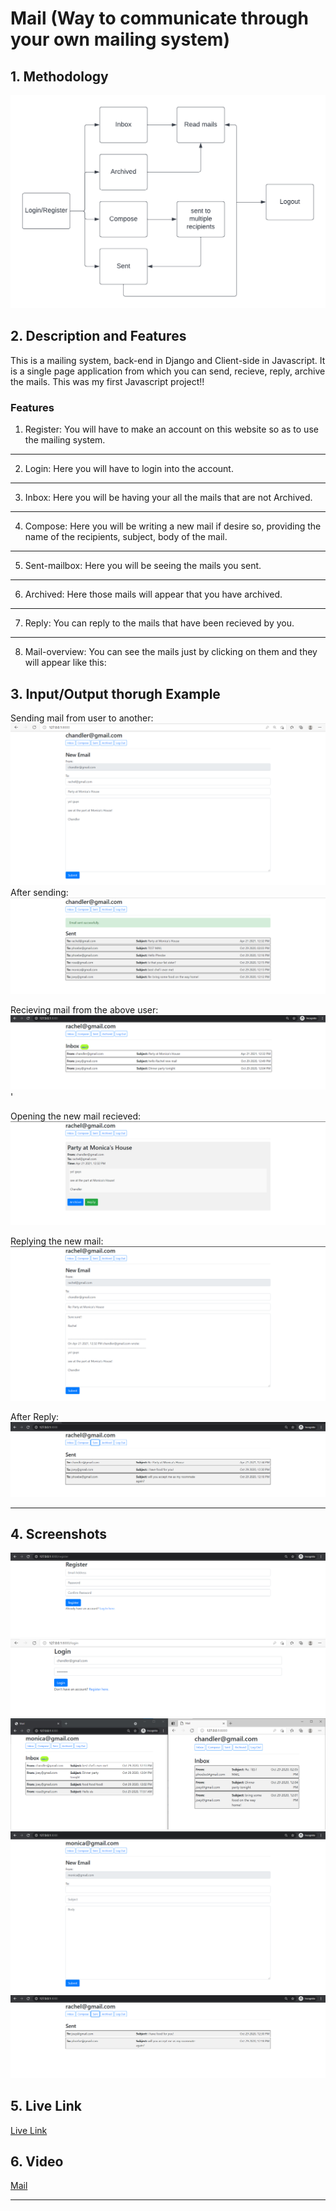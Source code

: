 # Mail (Way to communicate through your own mailing system)

## 1. Methodology
![mail-methodology](screenshots/mail.png)

## 2. Description and Features
This is a mailing system, back-end in Django and Client-side in Javascript.
It is a single page application from which you can send, recieve, reply, archive the mails.
This was my first Javascript project!!

###  Features

1. Register:
You will have to make an account on this website so as to use the mailing system.
   
***
2. Login:
Here you will have to login into the account.
   
***
3. Inbox:
Here you will be having your all the mails that are not Archived.
   
***
4. Compose:
Here you will be writing a new mail if desire so, providing the name of the recipients, subject, body of the mail.

***
5. Sent-mailbox:
Here you will be seeing the mails you sent.
   
***
6. Archived:
Here those mails will appear that you have archived.
   
***
7. Reply:
You can reply to the mails that have been recieved by you.
   
***
8. Mail-overview:
You can see the mails just by clicking on them and they will appear like this:


## 3. Input/Output thorugh Example

Sending mail from user to another:
![sending mail](screenshots/sending%20mail.png)
After sending:
![aftersending](screenshots/aftersent.png)

Recieving mail from the above user:
![recieving](screenshots/mailrecieved.png)'

Opening the new mail recieved:
![opening](screenshots/mail%20overview.png)

Replying the new mail:
![replying](screenshots/Relpy.png)

After Reply:
![after-reply](screenshots/after%20replying.png)
***


## 4. Screenshots
![Register](screenshots/register.png)
![Login](screenshots/login.png)
![Inbox](screenshots/2seperateinboxes.png)
![Compose](screenshots/newmail.png)
![Sent](screenshots/sent.png)

## 5. Live Link
[Live Link](http://architk13.pythonanywhere.com/)

## 6. Video
[Mail](https://www.youtube.com/watch?v=hqaAgx5JTwk)
***
